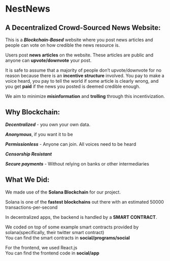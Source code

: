 

# NestNews

## A Decentralized Crowd-Sourced News Website:
This is a ***Blockchain-Based*** website where you post news articles and people can vote on how credible the news resource is.

Users post **news articles** on the website. These articles are public and anyone can **upvote/downvote** your post.

It is safe to assume that a majority of people don’t upvote/downvote for no reason because there is an **incentive structure** involved. You pay to make a
voice heard, you pay to tell the world if some article is clearly wrong, and you get **paid** if the news you posted is deemed credible enough.

We aim to minimize **misinformation** and **trolling** through this incentivization. 



## Why Blockchain:

***Decentralized*** - you own your own data.  

***Anonymous***, if you want it to be  

***Permissionless*** - Anyone can join. All voices need to be heard  

***Censorship Resistant***

***Secure payments*** - Without relying on banks or other intermediaries 



## What We Did: 
We made use of the **Solana Blockchain** for our project. 

Solana is one of the **fastest blockchains** out there with an estimated 50000 transactions-per-second  

In decentralized apps, the backend is handled by a **SMART CONTRACT**. 

We coded on top of some example smart contracts provided by solana(specifically, their twitter smart contract)  
You can find the smart contracts in **social/programs/social** 

For the frontend, we used React.js  
You can find the frontend code in **social/app**
